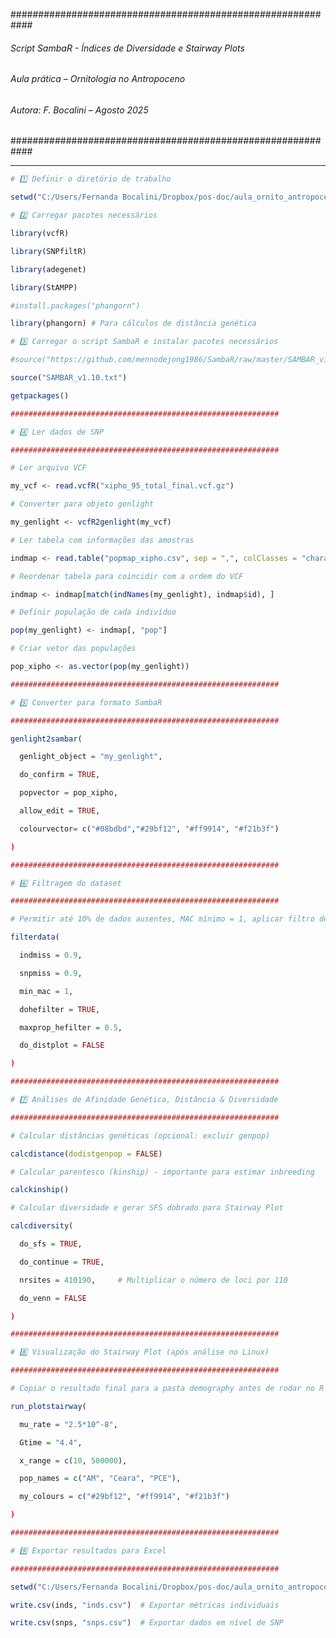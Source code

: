 ############################################################
###### Script SambaR - Índices de Diversidade e Stairway Plots ######
###### Aula prática – Ornitologia no Antropoceno ####################
###### Autora: F. Bocalini – Agosto 2025 ###########################
############################################################

---
```r
# 1️⃣ Definir o diretório de trabalho
```

```r
setwd("C:/Users/Fernanda Bocalini/Dropbox/pos-doc/aula_ornito_antropoceno/aula_pratica/sambaR_stairway")
```

```r
# 2️⃣ Carregar pacotes necessários
```

```r
library(vcfR)
```

```r
library(SNPfiltR)
```

```r
library(adegenet)
```

```r
library(StAMPP)
```

```r
#install.packages("phangorn")
```

```r
library(phangorn) # Para cálculos de distância genética
```

```r
# 3️⃣ Carregar o script SambaR e instalar pacotes necessários
```

```r
#source("https://github.com/mennodejong1986/SambaR/raw/master/SAMBAR_v1.08.txt")
```

```r
source("SAMBAR_v1.10.txt")
```

```r
getpackages()
```

```r
############################################################
```

```r
# 4️⃣ Ler dados de SNP
```

```r
############################################################
```

```r
# Ler arquivo VCF
```

```r
my_vcf <- read.vcfR("xipho_95_total_final.vcf.gz")
```

```r
# Converter para objeto genlight
```

```r
my_genlight <- vcfR2genlight(my_vcf)
```

```r
# Ler tabela com informações das amostras
```

```r
indmap <- read.table("popmap_xipho.csv", sep = ",", colClasses = "character", header = TRUE)
```

```r
# Reordenar tabela para coincidir com a ordem do VCF
```

```r
indmap <- indmap[match(indNames(my_genlight), indmap$id), ]
```

```r
# Definir população de cada indivíduo
```

```r
pop(my_genlight) <- indmap[, "pop"]
```

```r
# Criar vetor das populações
```

```r
pop_xipho <- as.vector(pop(my_genlight))
```

```r
############################################################
```

```r
# 5️⃣ Converter para formato SambaR
```

```r
############################################################
```

```r
genlight2sambar(
```

```r
  genlight_object = "my_genlight",
```

```r
  do_confirm = TRUE,
```

```r
  popvector = pop_xipho,
```

```r
  allow_edit = TRUE,
```

```r
  colourvector= c("#08bdbd","#29bf12", "#ff9914", "#f21b3f")
```

```r
)
```

```r
############################################################
```

```r
# 6️⃣ Filtragem do dataset
```

```r
############################################################
```

```r
# Permitir até 10% de dados ausentes, MAC mínimo = 1, aplicar filtro de heterozigosidade
```

```r
filterdata(
```

```r
  indmiss = 0.9,
```

```r
  snpmiss = 0.9,
```

```r
  min_mac = 1,
```

```r
  dohefilter = TRUE,
```

```r
  maxprop_hefilter = 0.5,
```

```r
  do_distplot = FALSE
```

```r
)
```

```r
############################################################
```

```r
# 7️⃣ Análises de Afinidade Genética, Distância & Diversidade
```

```r
############################################################
```

```r
# Calcular distâncias genéticas (opcional: excluir genpop)
```

```r
calcdistance(dodistgenpop = FALSE)
```

```r
# Calcular parentesco (kinship) - importante para estimar inbreeding
```

```r
calckinship()
```

```r
# Calcular diversidade e gerar SFS dobrado para Stairway Plot
```

```r
calcdiversity(
```

```r
  do_sfs = TRUE,
```

```r
  do_continue = TRUE,
```

```r
  nrsites = 410190,     # Multiplicar o número de loci por 110
```

```r
  do_venn = FALSE
```

```r
)
```

```r
############################################################
```

```r
# 8️⃣ Visualização do Stairway Plot (após análise no Linux)
```

```r
############################################################
```

```r
# Copiar o resultado final para a pasta demography antes de rodar no R
```

```r
run_plotstairway(
```

```r
  mu_rate = "2.5*10^-8",
```

```r
  Gtime = "4.4",
```

```r
  x_range = c(10, 500000), 
```

```r
  pop_names = c("AM", "Ceara", "PCE"), 
```

```r
  my_colours = c("#29bf12", "#ff9914", "#f21b3f")
```

```r
)
```

```r
############################################################
```

```r
# 9️⃣ Exportar resultados para Excel
```

```r
############################################################
```

```r
setwd("C:/Users/Fernanda Bocalini/Dropbox/pos-doc/aula_ornito_antropoceno/aula_pratica/sambaR_stairway")
```

```r
write.csv(inds, "inds.csv")  # Exportar métricas individuais
```

```r
write.csv(snps, "snps.csv")  # Exportar dados em nível de SNP
```

